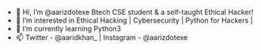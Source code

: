 - 👋 Hi, I’m @aarizdotexe Btech CSE student & a self-taught Ethical Hacker! 
- 👀 I’m interested in Ethical Hacking | Cybersecurity | Python for Hackers |
- 🌱 I’m currently learning Python3
- 📫 Twitter - @aaridkhan_ | Instagram - @aarizdotexe
